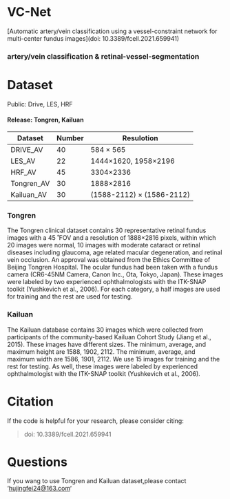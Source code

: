 # VC-Net
 
[Automatic artery/vein classification using a vessel-constraint network for multi-center fundus images](doi: 10.3389/fcell.2021.659941)

### artery/vein classification & retinal-vessel-segmentation



# Dataset

Public: Drive, LES, HRF

#### Release: Tongren, Kailuan

|Dataset |Number        | Resulotion  | 
|----  |----        |----  | 
|DRIVE_AV  |40  |584 × 565  |
|LES_AV |22 |1444×1620, 1958×2196|
|HRF_AV|45 |3304×2336|
|Tongren_AV|30 |1888×2816|
|Kailuan_AV|30 |(1588-2112) × (1586-2112)|

### Tongren
 The Tongren clinical dataset contains 30 representative retinal fundus images
with a 45 ̊ FOV and a resolution of 1888×2816 pixels, within which 20 images were normal,
10 images with moderate cataract or retinal diseases including glaucoma, age related macular
degeneration, and retinal vein occlusion. An approval was obtained from the Ethics
Committee of Beijing Tongren Hospital. The ocular fundus had been taken with a fundus
camera (CR6-45NM Camera, Canon Inc., Ota, Tokyo, Japan). These images were labeled by
two experienced ophthalmologists with the ITK-SNAP toolkit (Yushkevich et al., 2006). For
each category, a half images are used for training and the rest are used for testing.

### Kailuan
 The Kailuan database contains 30 images which were collected from
participants of the community-based Kailuan Cohort Study (Jiang et al., 2015). These images
have different sizes. The minimum, average, and maximum height are 1588, 1902, 2112. The
minimum, average, and maximum width are 1586, 1901, 2112. We use 15 images for training
and the rest for testing. As well, these images were labeled by experienced ophthalmologist
with the ITK-SNAP toolkit (Yushkevich et al., 2006).

# Citation

If the code is helpful for your research, please consider citing:

>doi: 10.3389/fcell.2021.659941

# Questions

If you wang to use Tongren and Kailuan dataset,please contact ‘hujingfei24@163.com‘

